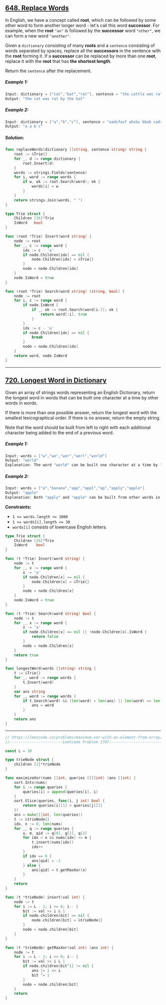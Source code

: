 ## [648. Replace Words](https://leetcode.cn/problems/replace-words/)

In English, we have a concept called **root**, which can be followed by some other word to form another longer word - let's call this word **successor**. For example, when the **root** `"an"` is followed by the **successor** word `"other"`, we can form a new word `"another"`.

Given a `dictionary` consisting of many **roots** and a `sentence` consisting of words separated by spaces, replace all the **successors** in the sentence with the **root** forming it. If a **successor** can be replaced by more than one **root**, replace it with the **root** that has **the shortest length**.

Return the `sentence` after the replacement.

##### Example 1:

```go
Input: dictionary = ["cat","bat","rat"], sentence = "the cattle was rattled by the battery"
Output: "the cat was rat by the bat"
```

##### Example 2:

```go
Input: dictionary = ["a","b","c"], sentence = "aadsfasf absbs bbab cadsfafs"
Output: "a a b c"
```

##### Solution:

```go
func replaceWords(dictionary []string, sentence string) string {
	root := &Trie{}
	for _, d := range dictionary {
		root.Insert(d)
	}
	words := strings.Fields(sentence)
	for i, word := range words {
		if w, ok := root.Search(word); ok {
			words[i] = w
		}
	}
	return strings.Join(words, " ")
}

type Trie struct {
	Children [26]*Trie
	IsWord   bool
}

func (root *Trie) Insert(word string) {
	node := root
	for _, c := range word {
		idx := c - 'a'
		if node.Children[idx] == nil {
			node.Children[idx] = &Trie{}
		}
		node = node.Children[idx]
	}
	node.IsWord = true
}

func (root *Trie) Search(word string) (string, bool) {
	node := root
	for i, c := range word {
		if node.IsWord {
			if _, ok := root.Search(word[i:]); ok {
				return word[:i], true
			}
		}
		idx := c - 'a'
		if node.Children[idx] == nil {
			break
		}
		node = node.Children[idx]
	}
	return word, node.IsWord
}
```

------

## [720. Longest Word in Dictionary](https://leetcode.cn/problems/longest-word-in-dictionary/)

Given an array of strings words representing an English Dictionary, return the longest word in words that can be built one character at a time by other words in words.

If there is more than one possible answer, return the longest word with the smallest lexicographical order. If there is no answer, return the empty string.

Note that the word should be built from left to right with each additional character being added to the end of a previous word. 

##### Example 1:

```go
Input: words = ["w","wo","wor","worl","world"]
Output: "world"
Explanation: The word "world" can be built one character at a time by "w", "wo", "wor", and "worl".
```

##### Example 2:

```go
Input: words = ["a","banana","app","appl","ap","apply","apple"]
Output: "apple"
Explanation: Both "apply" and "apple" can be built from other words in the dictionary. However, "apple" is lexicographically smaller than "apply".
```

**Constraints:**

- `1 <= words.length <= 1000`
- `1 <= words[i].length <= 30`
- `words[i]` consists of lowercase English letters.

```go
type Trie struct {
	Children [26]*Trie
	IsWord    bool
}

func (t *Trie) Insert(word string) {
	node := t
	for _, x := range word {
		x -= 'a'
		if node.Children[x] == nil {
			node.Children[x] = &Trie{}
		}
		node = node.Children[x]
	}
	node.IsWord = true
}

func (t *Trie) Search(word string) bool {
	node := t
	for _, x := range word {
		x -= 'a'
		if node.Children[x] == nil || !node.Children[x].IsWord {
			return false
		}
		node = node.Children[x]
	}
	return true
}

func longestWord(words []string) string {
	t := &Trie{}
	for _, word := range words {
		t.Insert(word)
	}
	var ans string
	for _, word := range words {
		if t.Search(word) && (len(word) > len(ans) || len(word) == len(ans) && word < ans) {
			ans = word
		}
	}
	return ans
}
```

------



```go
// https://leetcode.cn/problems/maximum-xor-with-an-element-from-array/
//------------------------Leetcode Problem 1707------------------------

const L = 30

type trieNode struct {
	children [2]*trieNode
}

func maximizeXor(nums []int, queries [][]int) (ans []int) {
	sort.Ints(nums)
	for i := range queries {
		queries[i] = append(queries[i], i)
	}
	sort.Slice(queries, func(i, j int) bool {
		return queries[i][1] < queries[j][1]
	})
	ans = make([]int, len(queries))
	t := &trieNode{}
	idx, n := 0, len(nums)
	for _, q := range queries {
		x, m, qid := q[0], q[1], q[2]
		for idx < n && nums[idx] <= m {
			t.insert(nums[idx])
			idx++
		}
		if idx == 0 {
			ans[qid] = -1
		} else {
			ans[qid] = t.getMaxXor(x)
		}
	}
	return
}

func (t *trieNode) insert(val int) {
	node := t
	for i := L - 1; i >= 0; i-- {
		bit := val >> i & 1
		if node.children[bit] == nil {
			node.children[bit] = &trieNode{}
		}
		node = node.children[bit]
	}
}

func (t *trieNode) getMaxXor(val int) (ans int) {
	node := t
	for i := L - 1; i >= 0; i-- {
		bit := val >> i & 1
		if node.children[bit^1] != nil {
			ans |= 1 << i
			bit ^= 1
		}
		node = node.children[bit]
	}
	return
}
```

